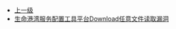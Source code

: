 * [上一级](docs/wy876_poc/)
* [生命港湾服务配置工具平台Download任意文件读取漏洞](docs/wy876_poc/%E7%94%9F%E5%91%BD%E6%B8%AF%E6%B9%BE%E4%BF%A1%E6%81%AF%E6%8A%80%E6%9C%AF/%E7%94%9F%E5%91%BD%E6%B8%AF%E6%B9%BE%E6%9C%8D%E5%8A%A1%E9%85%8D%E7%BD%AE%E5%B7%A5%E5%85%B7%E5%B9%B3%E5%8F%B0Download%E4%BB%BB%E6%84%8F%E6%96%87%E4%BB%B6%E8%AF%BB%E5%8F%96%E6%BC%8F%E6%B4%9E.md)
